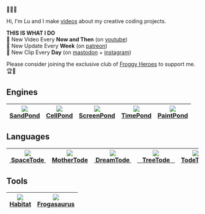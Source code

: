 🌱🐸🌱

Hi, I'm Lu and I make <a href="https://www.youtube.com/c/TodePond">videos</a> about my creative coding projects.<br>

**THIS IS WHAT I DO**<br>
🐸 New Video Every **Now and Then** (on <a href="https://www.youtube.com/c/TodePond">youtube</a>)<br>
🐸 New Update Every **Week** (on <a href="https://patreon.com/todepond">patreon</a>)<br>
🐸 New Clip Every **Day** (on <a href="https://elk.zone/universeodon.com/@TodePond">mastodon</a> + <a href="https://instagram.com/todepond">instagram</a>)<br>

Please consider joining the exclusive club of <a href="https://patreon.com/todepond">Froggy Heroes</a> to support me. 🏆🐸

## Engines
| <a href="https://github.com/l2wilson94/sandpond"><img src="http://img.todepond.com/IMG/SandPond@0.25x.png?"><br>SandPond</a> | <a href="https://github.com/TodePond/CellPond"><img src="https://user-images.githubusercontent.com/15892272/164454144-25d4aa67-4942-463e-b4fe-edbd3b17adc1.png"><br>CellPond</a> | <a href="https://github.com/TodePond/ScreenPond"><img src="https://user-images.githubusercontent.com/15892272/164454144-25d4aa67-4942-463e-b4fe-edbd3b17adc1.png"><br>ScreenPond</a> |<a href="https://github.com/l2wilson94/timepond"><img src="http://img.todepond.com/IMG/TimePond@0.25x.png"><br>TimePond</a> | <a href="https://github.com/TodePond/PaintPond"><img src="https://user-images.githubusercontent.com/15892272/188943125-8d809989-8f8e-448e-a637-61a61d2e3050.png"><br>PaintPond</a> |
|:-----------------------------------------------------------------------:|---|---|---|---|

## Languages
| <a href="https://github.com/l2wilson94/spacetode"><img src="http://img.todepond.com/IMG/SpaceTode@0.25x.png"><br>&nbsp;SpaceTode&nbsp;</a> | <a href="https://github.com/l2wilson94/mothertode"><img src="http://img.todepond.com/IMG/MotherTode@0.25x.png"><br>MotherTode</a> | <a href="https://l2wilson94.gitbook.io/dreamtode"><img src="http://img.todepond.com/IMG/DreamTode@0.25x.png"><br>&nbsp;DreamTode&nbsp;</a> | <a href="https://github.com/l2wilson94/treetode"><img src="http://img.todepond.com/IMG/TreeTode@0.25x.png"><br>&nbsp;&nbsp;&nbsp;TreeTode&nbsp;&nbsp;&nbsp;</a> | <a href="https://github.com/TodePond/TodeTode"><img src="http://img.todepond.com/IMG/Template@0.25x.png"><br>TodeTode</a> |
|:-----------------------------------------------------------------------:|----------------|---------------|-------|----|

## Tools
| <a href="https://github.com/l2wilson94/habitat"><img src="http://img.todepond.com/IMG/Habitat@0.25x.png"><br>Habitat</a> | <a href="https://github.com/l2wilson94/Frogasaurus"><img src="http://img.todepond.com/IMG/Frogasaurus@0.25x.png"><br>Frogasaurus</a> |
|:-----------------------------------------------------------------------:|----------------|
